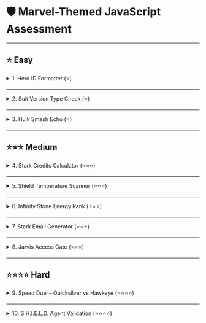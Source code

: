 
# 🛡️ Marvel-Themed JavaScript Assessment

---

## ⭐ Easy

<details>
<summary>1. Hero ID Formatter (⭐)</summary>

### Task

Prompt the user for a hero’s name. Convert it to lowercase and uppercase. Display both on separate lines.

## Answer

```js

var marvelHeros =windows.prompt("Enter your Name!");
console.log(marvelHeros).toUpperCase();
console.log(marvelHeros).toLowerCase();


```

#### Example 1

**Input**: `"BlackPanther"`
**Output**:

```
blackpanther  
BLACKPANTHER
```

#### Example 2

**Input**: `"  ScarletWitch "`
**Output**:

```
scarletwitch  
SCARLETWITCH
```

</details>

---

<details>
<summary>2. Suit Version Type Check (⭐)</summary>

### Task

Tony inputs the suit version as a string. Convert it to number and log the type before and after conversion.

## Answer

```js

var suitVersion = +prompt("Enter suit Version");


console.log(suitVersion)


```

#### Example 1

**Input**: `"85"`
**Output**:

```
string  
number
```

#### Example 2

**Input**: `"007"`
**Output**:

```
string  
number
```

</details>

---

<details>
<summary>3. Hulk Smash Echo (⭐)</summary>

### Task

Ask the user for a sound effect (e.g., `"Smash!"`) and echo it 3 times in a single line.

## Answer

```js
var soundEffect =prompt("Enter Sound Effect:")
console.log(soundEffect.repeat(3));

```

#### Example 1

**Input**: `"Smash!"`
**Output**:

```
Smash!Smash!Smash!
```

#### Example 2

**Input**: `"Boom "`
**Output**:

```
Boom Boom Boom 
```

</details>

---

## ⭐⭐⭐ Medium

<details>
<summary>4. Stark Credits Calculator (⭐⭐⭐)</summary>

### Task

Prompt for two separate Stark wallet balances (as strings). Convert both to numbers and display the total credits.

## Answer

```js
var starkWallet1 =prompt("Enter stark wallet1:");
var starkWallet2 =prompt("Enter stark wallet2:");






```

#### Example 1

**Input**: `"1000"`, `"5000"`
**Output**:

```
Your total balance is 6000 credits.
```

#### Example 2

**Input**: `"250"`, `"250"`
**Output**:

```
Your total balance is 500 credits.
```

</details>

---

<details>
<summary>5. Shield Temperature Scanner (⭐⭐⭐)</summary>

### Task

Prompt for the shield’s surface temperature in Celsius.

## Answer


```js
var temperature =+prompt("Enter shield’s surface temperature in Celsius ")

if(temperature>=120){
    console.log("🔥 Overheated!")
}else if(temperature<=-10>){
    console.log("❄️ Frozen!")
}else{
    console.log("🛡️ Stable.")
}

```

* > 120 → "🔥 Overheated!"
* < -10 → "❄️ Frozen!"
* Else → "🛡️ Stable."

#### Example 1

**Input**: `130`
**Output**:

```
🔥 Overheated!
```

#### Example 2

**Input**: `25`
**Output**:

```
🛡️ Stable.
```

</details>

---

<details>
<summary>6. Infinity Stone Energy Rank (⭐⭐⭐)</summary>

### Task

Prompt for the power level (0–100) of an infinity stone.
Rank:

* 90+ → "Legendary 💎"
* 60–89 → "Potent ⚡"
* <60 → "Weak 🪨"

## Answer


```js
var powerLevel = +prompt("Enter the power level of infinity stone:");

if(powerLevel>=90){
    console.log("Legendary 💎")
}else if(powerLevel{89>=60}){
    console.log("Potent ⚡")
}else("Weak 🪨")

```

#### Example 1

**Input**: `95`
**Output**:

```
Legendary 💎
```

#### Example 2

**Input**: `58`
**Output**:

```
Weak 🪨
```

</details>

---

<details>
<summary>7. Stark Email Generator (⭐⭐⭐)</summary>

### Task

Prompt for a name. Trim and convert it to lowercase. Output the Stark Industries email.

## Answer

```js
var starkName =prompt("Enter Your Name:").toLowerCase();

console.log(`${starkName} starkindustries.com `)


```

#### Example 1

**Input**: `" Peter "`
**Output**:

```
peter@starkindustries.com
```

#### Example 2

**Input**: `"WARMachine"`
**Output**:

```
warmachine@starkindustries.com
```

</details>

---

<details>
<summary>8. Jarvis Access Gate (⭐⭐⭐)</summary>

### Task

Prompt for an access code (number).

* 1000–1999 → “Access granted”
* Exactly 1700 → “⚠️ Override mode activated”
* Else → “Access denied”


## Answer

```js


```

#### Example 1

**Input**: `1024`
**Output**:

```
Access granted
```

#### Example 2

**Input**: `1700`
**Output**:

```
⚠️ Override mode activated
```

</details>

---

## ⭐⭐⭐⭐ Hard

<details>
<summary>9. Speed Duel – Quicksilver vs Hawkeye (⭐⭐⭐⭐)</summary>

### Task

Prompt for their speeds. Log who is faster and by how much (in km/h).

#### Example 1

**Input**: `180`, `90`
**Output**:

```
Quicksilver is faster than Hawkeye by 90 km/h.
```

#### Example 2

**Input**: `150`, `160`
**Output**:

```
Hawkeye is faster than Quicksilver by 10 km/h.
```

</details>

---

<details>
<summary>10. S.H.I.E.L.D. Agent Validation (⭐⭐⭐⭐)</summary>

### Task

Prompt for a name. Normalize the input (trim + lowercase).
Validate against allowed agents: `"natasha"`, `"clint"`, `"nick"`.

* If match → "🛡️ Access granted"
* Else → "⛔ Unauthorized"

#### Example 1

**Input**: `"  NiCk "`
**Output**:

```
🛡️ Access granted
```

#### Example 2

**Input**: `"tony"`
**Output**:

```
⛔ Unauthorized
```

</details>